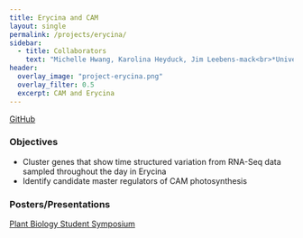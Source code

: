 ```yaml
---
title: Erycina and CAM
layout: single
permalink: /projects/erycina/
sidebar:
  - title: Collaborators
    text: "Michelle Hwang, Karolina Heyduck, Jim Leebens-mack<br>*University of Georgia*"    
header:
  overlay_image: "project-erycina.png"
  overlay_filter: 0.5
  excerpt: CAM and Erycina
---
```


[GitHub](https://github.com/michelle-hwang/erycina)

### Objectives

* Cluster genes that show time structured variation from RNA-Seq data sampled throughout the day in Erycina
* Identify candidate master regulators of CAM photosynthesis

### Posters/Presentations

[Plant Biology Student Symposium](https://michelle-hwang.github.io/pdfs/Resume-Oct-2016.pdf)

